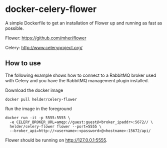 docker-celery-flower
====================

A simple Dockerfile to get an installation of Flower up and running as fast as possible.

Flower: https://github.com/mher/flower

Celery: http://www.celeryproject.org/

How to use
----------

The following example shows how to connect to a RabbitMQ broker used with Celery and you have
the RabbitMQ management plugin installed.

Download the docker image

    docker pull helder/celery-flower

Run the image in the foreground

    docker run -it -p 5555:5555 \
      -e CELERY_BROKER_URL=amqp://guest:guest@<broker_ipaddr>:5672// \
      helder/celery-flower flower --port=5555 \
      --broker_api=http://<username>:<password>@<hostname>:15672/api/

Flower should be running on http://127.0.0.1:5555.
